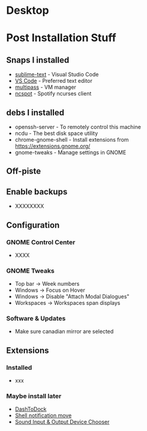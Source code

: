 # Desktop
# Post Installation Stuff

## Snaps I installed

 * [sublime-text](https://snapcraft.io/code)  		    - Visual Studio Code
 * [VS Code](https://snapcraft.io/sublime-text)  		- Preferred text editor
 * [multipass](https://snapcraft.io/multipass)     		- VM manager
 * [ncspot](https://snapcraft.io/ncspot)				- Spotify ncurses client

## debs I installed

 * openssh-server		- To remotely control this machine
 * ncdu					- The best disk space utility
 * chrome-gnome-shell	- Install extensions from https://extensions.gnome.org/
 * gnome-tweaks			- Manage settings in GNOME

## Off-piste



## Enable backups

  - XXXXXXXX

## Configuration

### GNOME Control Center

 * XXXX


### GNOME Tweaks

 * Top bar -> Week numbers
 * Windows -> Focus on Hover
 * Windows -> Disable "Attach Modal Dialogues"
 * Workspaces -> Workspaces span displays

### Software & Updates

 * Make sure canadian mirror are selected

## Extensions

### Installed

 * xxx

### Maybe install later

 * [DashToDock](https://extensions.gnome.org/extension/307/dash-to-dock/)
 * [Shell notification move](https://extensions.gnome.org/extension/204/shell-notification-move/)
 * [Sound Input & Output Device Chooser](https://extensions.gnome.org/extension/906/sound-output-device-chooser/)
